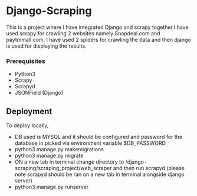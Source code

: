 # Django-Scraping

This is a project where I have integrated Django and scrapy together.I have used scrapy for crawling 2 websites namely Snapdeal.com and paytmmall.com.
I have used 2 spiders for crawling the data and then django is used for displaying the results.


### Prerequisites

* Python3
* Scrapy
* Scrapyd
* JSONField (Django)

## Deployment

To deploy locally,
* DB used is MYSQL and it should be configured and password for the database in picked via environment variable $DB_PASSWORD
* python3 manage.py makemigrations
* python3 manage.py migrate
* ON a new tab in terminal change directory to /django-scraping/scraping_project/web_scraper and then run scrapyd (please note scrapyd should be ran on a new tab in terminal alongside django server)
* python3 manage.py runserver
